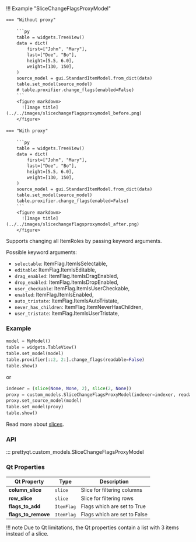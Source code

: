 !!! Example "SliceChangeFlagsProxyModel"

    === "Without proxy"

        ```py
        table = widgets.TreeView()
        data = dict(
            first=["John", "Mary"],
            last=["Doe", "Bo"],
            height=[5.5, 6.0],
            weight=[130, 150],
        )
        source_model = gui.StandardItemModel.from_dict(data)
        table.set_model(source_model)
        # table.proxifier.change_flags(enabled=False)
        ```
        <figure markdown>
          ![Image title](../../images/slicechangeflagsproxymodel_before.png)
        </figure>

    === "With proxy"

        ```py
        table = widgets.TreeView()
        data = dict(
            first=["John", "Mary"],
            last=["Doe", "Bo"],
            height=[5.5, 6.0],
            weight=[130, 150],
        )
        source_model = gui.StandardItemModel.from_dict(data)
        table.set_model(source_model)
        table.proxifier.change_flags(enabled=False)
        ```
        <figure markdown>
          ![Image title](../../images/slicechangeflagsproxymodel_after.png)
        </figure>


Supports changing all ItemRoles by passing keyword arguments.

Possible keyword arguments:

* `selectable`: ItemFlag.ItemIsSelectable,
* `editable`: ItemFlag.ItemIsEditable,
* `drag_enabled`: ItemFlag.ItemIsDragEnabled,
* `drop_enabled`: ItemFlag.ItemIsDropEnabled,
* `user_checkable`: ItemFlag.ItemIsUserCheckable,
* `enabled`: ItemFlag.ItemIsEnabled,
* `auto_tristate`: ItemFlag.ItemIsAutoTristate,
* `never_has_children`: ItemFlag.ItemNeverHasChildren,
* `user_tristate`: ItemFlag.ItemIsUserTristate,



### Example

```py
model = MyModel()
table = widgets.TableView()
table.set_model(model)
table.proxifier[::2, 2:].change_flags(readable=False)
table.show()
```

or

```py
indexer = (slice(None, None, 2), slice(2, None))
proxy = custom_models.SliceChangeFlagsProxyModel(indexer=indexer, readable=False)
proxy.set_source_model(model)
table.set_model(proxy)
table.show()
```

Read more about [slices](https://docs.python.org/3/library/functions.html#slice).

### API

::: prettyqt.custom_models.SliceChangeFlagsProxyModel

### Qt Properties

| Qt Property         | Type       | Description                  |
| --------------------|------------| ---------------------------- |
| **column_slice**    | `slice`    | Slice for filtering columns  |
| **row_slice**       | `slice`    | Slice for filtering rows     |
| **flags_to_add**    | `ItemFlag` | Flags which are set to True  |
| **flags_to_remove** | `ItemFlag` | Flags which are set to False |

!!! note
    Due to Qt limitations, the Qt properties contain a list with 3 items instead of a slice.
